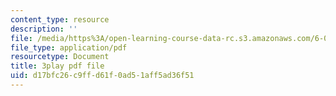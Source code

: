 ```yaml
---
content_type: resource
description: ''
file: /media/https%3A/open-learning-course-data-rc.s3.amazonaws.com/6-006-introduction-to-algorithms-fall-2011/d17bfc26c9ffd61f0ad51aff5ad36f51_C5SPsY72_CM.pdf
file_type: application/pdf
resourcetype: Document
title: 3play pdf file
uid: d17bfc26-c9ff-d61f-0ad5-1aff5ad36f51
---
```

